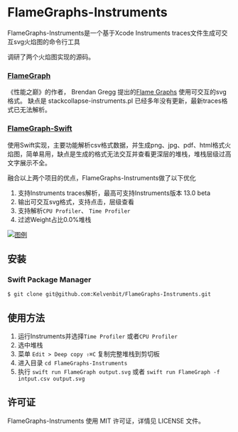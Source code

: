 # FlameGraphs-Instruments


FlameGraphs-Instruments是一个基于Xcode Instruments traces文件生成可交互svg火焰图的命令行工具

调研了两个火焰图实现的源码。


### [FlameGraph](https://github.com/brendangregg/FlameGraph)



《性能之巅》的作者， Brendan Gregg 提出的[Flame Graphs](https://www.brendangregg.com/flamegraphs.html) 使用可交互的svg格式。
缺点是 stackcollapse-instruments.pl 已经多年没有更新，最新traces格式已无法解析。


### [FlameGraph-Swift](https://github.com/lennet/FlameGraph)



使用Swift实现，主要功能解析csv格式数据，并生成png、jpg、pdf、html格式火焰图，简单易用，缺点是生成的格式无法交互并查看更深层的堆栈，堆栈层级过高文字展示不全。


融合以上两个项目的优点，FlameGraphs-Instruments做了以下优化
1. 支持Instruments traces解析，最高可支持Instruments版本 13.0 beta
2. 输出可交互svg格式，支持点击，层级查看
3. 支持解析`CPU Profiler`、 `Time Profiler`
4. 过滤Weight占比0.0%堆栈


[![图例](https://github.com/Kelvenbit/FlameGraphs-Instruments/blob/main/example/output.svg)](https://github.com/Kelvenbit/FlameGraphs-Instruments/blob/main/example/output.svg)



## 安装


### Swift Package Manager
```
$ git clone git@github.com:Kelvenbit/FlameGraphs-Instruments.git
```

## 使用方法

1. 运行Instruments并选择`Time Profiler` 或者`CPU Profiler`
2. 选中堆栈
3. 菜单 `Edit > Deep copy ⇧⌘C` 复制完整堆栈到剪切板 
4. 进入目录     `cd FlameGraphs-Instruments`
5. 执行 `swift run FlameGraph output.svg` 或者 `swift run FlameGraph -f intput.csv output.svg`




## 许可证 

FlameGraphs-Instruments 使用 MIT 许可证，详情见 LICENSE 文件。
